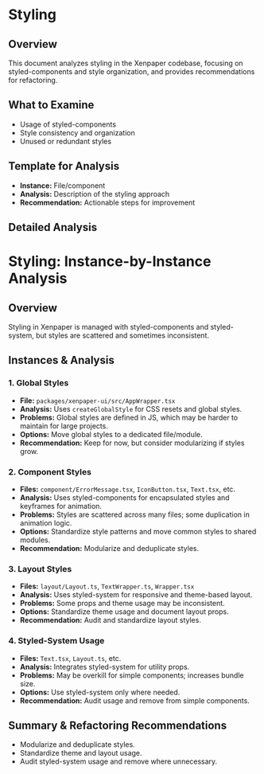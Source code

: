 # Styling

## Overview

This document analyzes styling in the Xenpaper codebase, focusing on styled-components and style organization, and provides recommendations for refactoring.

## What to Examine
- Usage of styled-components
- Style consistency and organization
- Unused or redundant styles

## Template for Analysis
- **Instance:** File/component
- **Analysis:** Description of the styling approach
- **Recommendation:** Actionable steps for improvement

## Detailed Analysis

# Styling: Instance-by-Instance Analysis

## Overview
Styling in Xenpaper is managed with styled-components and styled-system, but styles are scattered and sometimes inconsistent.

## Instances & Analysis

### 1. Global Styles
- **File:** `packages/xenpaper-ui/src/AppWrapper.tsx`
- **Analysis:** Uses `createGlobalStyle` for CSS resets and global styles.
- **Problems:** Global styles are defined in JS, which may be harder to maintain for large projects.
- **Options:** Move global styles to a dedicated file/module.
- **Recommendation:** Keep for now, but consider modularizing if styles grow.

### 2. Component Styles
- **Files:** `component/ErrorMessage.tsx`, `IconButton.tsx`, `Text.tsx`, etc.
- **Analysis:** Uses styled-components for encapsulated styles and keyframes for animation.
- **Problems:** Styles are scattered across many files; some duplication in animation logic.
- **Options:** Standardize style patterns and move common styles to shared modules.
- **Recommendation:** Modularize and deduplicate styles.

### 3. Layout Styles
- **Files:** `layout/Layout.ts`, `TextWrapper.ts`, `Wrapper.tsx`
- **Analysis:** Uses styled-system for responsive and theme-based layout.
- **Problems:** Some props and theme usage may be inconsistent.
- **Options:** Standardize theme usage and document layout props.
- **Recommendation:** Audit and standardize layout styles.

### 4. Styled-System Usage
- **Files:** `Text.tsx`, `Layout.ts`, etc.
- **Analysis:** Integrates styled-system for utility props.
- **Problems:** May be overkill for simple components; increases bundle size.
- **Options:** Use styled-system only where needed.
- **Recommendation:** Audit usage and remove from simple components.

## Summary & Refactoring Recommendations
- Modularize and deduplicate styles.
- Standardize theme and layout usage.
- Audit styled-system usage and remove where unnecessary.
